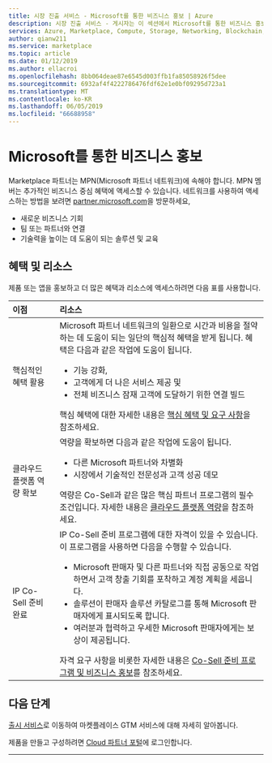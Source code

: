 ```yaml
---
title: 시장 진출 서비스 - Microsoft를 통한 비즈니스 홍보 | Azure
description: 시장 진출 서비스 - 게시자는 이 섹션에서 Microsoft를 통한 비즈니스 홍보 방법을 알아볼 수 있습니다.
services: Azure, Marketplace, Compute, Storage, Networking, Blockchain, Security
author: qianw211
ms.service: marketplace
ms.topic: article
ms.date: 01/12/2019
ms.author: ellacroi
ms.openlocfilehash: 8bb064deae87e6545d003ffb1fa85058926f5dee
ms.sourcegitcommit: 6932af4f4222786476fdf62e1e0bf09295d723a1
ms.translationtype: MT
ms.contentlocale: ko-KR
ms.lasthandoff: 06/05/2019
ms.locfileid: "66688958"
---
```

# <a name="promote-your-business-with-microsoft"></a>Microsoft를 통한 비즈니스 홍보

Marketplace 파트너는 MPN(Microsoft 파트너 네트워크)에 속해야 합니다. MPN 멤버는 추가적인 비즈니스 중심 혜택에 액세스할 수 있습니다. 네트워크를 사용하여 액세스하는 방법을 보려면 [partner.microsoft.com](https://partner.microsoft.com)을 방문하세요,

* 새로운 비즈니스 기회
* 팀 또는 파트너와 연결
* 기술력을 높이는 데 도움이 되는 솔루션 및 교육

## <a name="benefits-and-resources"></a>혜택 및 리소스

제품 또는 앱을 홍보하고 더 많은 혜택과 리소스에 액세스하려면 다음 표를 사용합니다.

| 이점 | 리소스 |
|:--- |:--- |
| 핵심적인 혜택 활용 | Microsoft 파트너 네트워크의 일환으로 시간과 비용을 절약하는 데 도움이 되는 일단의 핵심적 혜택을 받게 됩니다. 혜택은 다음과 같은 작업에 도움이 됩니다. <ul> <li> 기능 강화, </li> <li> 고객에게 더 나은 서비스 제공 및 </li> <li> 전체 비즈니스 잠재 고객에 도달하기 위한 연결 빌드 </li> </ul> 핵심 혜택에 대한 자세한 내용은 [핵심 혜택 및 요구 사항](https://partner.microsoft.com/en-US/membership/core-benefits#tab-content-1)을 참조하세요. |
| 클라우드 플랫폼 역량 확보 | 역량을 확보하면 다음과 같은 작업에 도움이 됩니다. <ul> <li> 다른 Microsoft 파트너와 차별화 </li> <li> 시장에서 기술적인 전문성과 고객 성공 데모 </li> </ul> 역량은 Co-Sell과 같은 많은 핵심 파트너 프로그램의 필수 조건입니다. 자세한 내용은 [클라우드 플랫폼 역량](https://partner.microsoft.com/reach-customers/selling-with-microsoft)을 참조하세요. |
| IP Co-Sell 준비 완료 | IP Co-Sell 준비 프로그램에 대한 자격이 있을 수 있습니다.  이 프로그램을 사용하면 다음을 수행할 수 있습니다. <ul> <li> Microsoft 판매자 및 다른 파트너와 직접 공동으로 작업하면서 고객 창출 기회를 포착하고 계정 계획을 세웁니다. </li> <li> 솔루션이 판매자 솔루션 카탈로그를 통해 Microsoft 판매자에게 표시되도록 합니다. </li> <li> 여러분과 협력하고 우세한 Microsoft 판매자에게는 보상이 제공됩니다. </li> </ul> 자격 요구 사항을 비롯한 자세한 내용은 [Co-Sell 준비 프로그램 및 비즈니스 홍보](https://partner.microsoft.com/reach-customers/selling-with-microsoft)를 참조하세요. |

## <a name="next-steps"></a>다음 단계

[출시 서비스](https://partner.microsoft.com/reach-customers/gtm)로 이동하여 마켓플레이스 GTM 서비스에 대해 자세히 알아봅니다.

제품을 만들고 구성하려면 [Cloud 파트너 포털](https://cloudpartner.azure.com)에 로그인합니다.

---